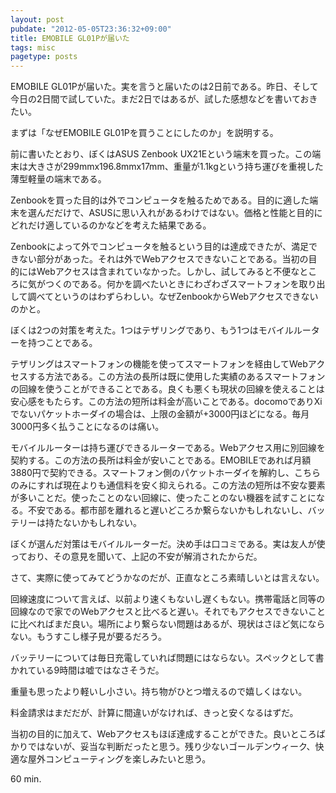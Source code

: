 ```yaml
---
layout: post
pubdate: "2012-05-05T23:36:32+09:00"
title: EMOBILE GL01Pが届いた
tags: misc
pagetype: posts
---
```

EMOBILE GL01Pが届いた。実を言うと届いたのは2日前である。昨日、そして今日の2日間で試していた。まだ2日ではあるが、試した感想などを書いておきたい。

まずは「なぜEMOBILE GL01Pを買うことにしたのか」を説明する。

前に書いたとおり、ぼくはASUS Zenbook UX21Eという端末を買った。この端末は大きさが299mmx196.8mmx17mm、重量が1.1kgという持ち運びを重視した薄型軽量の端末である。

Zenbookを買った目的は外でコンピュータを触るためである。目的に適した端末を選んだだけで、ASUSに思い入れがあるわけではない。価格と性能と目的にどれだけ適しているのかなどを考えた結果である。

Zenbookによって外でコンピュータを触るという目的は達成できたが、満足できない部分があった。それは外でWebアクセスできないことである。当初の目的にはWebアクセスは含まれていなかった。しかし、試してみると不便なところに気がつくのである。何かを調べたいときにわざわざスマートフォンを取り出して調べてというのはわずらわしい。なぜZenbookからWebアクセスできないのかと。

ぼくは2つの対策を考えた。1つはテザリングであり、もう1つはモバイルルーターを持つことである。

テザリングはスマートフォンの機能を使ってスマートフォンを経由してWebアクセスする方法である。この方法の長所は既に使用した実績のあるスマートフォンの回線を使うことができることである。良くも悪くも現状の回線を使えることは安心感をもたらす。この方法の短所は料金が高いことである。docomoでありXiでないパケットホーダイの場合は、上限の金額が+3000円ほどになる。毎月3000円多く払うことになるのは痛い。

モバイルルーターは持ち運びできるルーターである。Webアクセス用に別回線を契約する。この方法の長所は料金が安いことである。EMOBILEであれば月額3880円で契約できる。スマートフォン側のパケットホーダイを解約し、こちらのみにすれば現在よりも通信料を安く抑えられる。この方法の短所は不安な要素が多いことだ。使ったことのない回線に、使ったことのない機器を試すことになる。不安である。都市部を離れると遅いどころか繋らないかもしれないし、バッテリーは持たないかもしれない。

ぼくが選んだ対策はモバイルルーターだ。決め手は口コミである。実は友人が使っており、その意見を聞いて、上記の不安が解消されたからだ。

さて、実際に使ってみてどうかなのだが、正直なところ素晴しいとは言えない。

回線速度について言えば、以前より速くもないし遅くもない。携帯電話と同等の回線なので家でのWebアクセスと比べると遅い。それでもアクセスできないことに比べればまだ良い。場所により繋らない問題はあるが、現状はさほど気にならない。もうすこし様子見が要るだろう。

バッテリーについては毎日充電していれば問題にはならない。スペックとして書かれている9時間は嘘ではなさそうだ。

重量も思ったより軽いし小さい。持ち物がひとつ増えるので嬉しくはない。

料金請求はまだだが、計算に間違いがなければ、きっと安くなるはずだ。

当初の目的に加えて、Webアクセスもほぼ達成することができた。良いところばかりではないが、妥当な判断だったと思う。残り少ないゴールデンウィーク、快適な屋外コンピューティングを楽しみたいと思う。

60 min.
